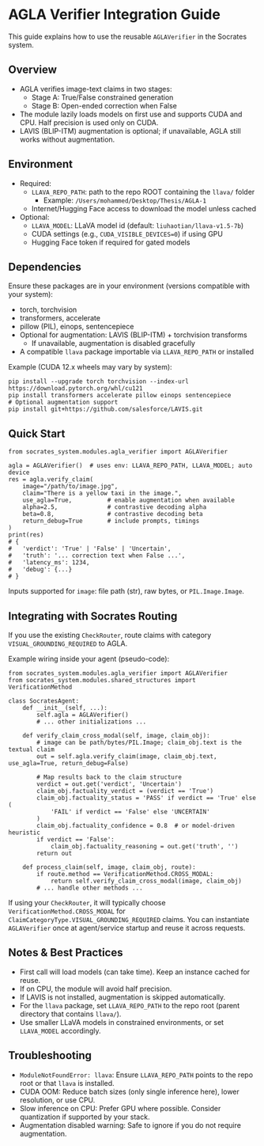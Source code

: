 # AGLA Verifier Integration Guide

This guide explains how to use the reusable `AGLAVerifier` in the Socrates system.

## Overview
- AGLA verifies image-text claims in two stages:
  - Stage A: True/False constrained generation
  - Stage B: Open-ended correction when False
- The module lazily loads models on first use and supports CUDA and CPU. Half precision is used only on CUDA.
- LAVIS (BLIP-ITM) augmentation is optional; if unavailable, AGLA still works without augmentation.

## Environment
- Required:
  - `LLAVA_REPO_PATH`: path to the repo ROOT containing the `llava/` folder
    - Example: `/Users/mohammed/Desktop/Thesis/AGLA-1`
  - Internet/Hugging Face access to download the model unless cached
- Optional:
  - `LLAVA_MODEL`: LLaVA model id (default: `liuhaotian/llava-v1.5-7b`)
  - CUDA settings (e.g., `CUDA_VISIBLE_DEVICES=0`) if using GPU
  - Hugging Face token if required for gated models

## Dependencies
Ensure these packages are in your environment (versions compatible with your system):
- torch, torchvision
- transformers, accelerate
- pillow (PIL), einops, sentencepiece
- Optional for augmentation: LAVIS (BLIP-ITM) + torchvision transforms
  - If unavailable, augmentation is disabled gracefully
- A compatible `llava` package importable via `LLAVA_REPO_PATH` or installed

Example (CUDA 12.x wheels may vary by system):
```
pip install --upgrade torch torchvision --index-url https://download.pytorch.org/whl/cu121
pip install transformers accelerate pillow einops sentencepiece
# Optional augmentation support
pip install git+https://github.com/salesforce/LAVIS.git
```

## Quick Start
```
from socrates_system.modules.agla_verifier import AGLAVerifier

agla = AGLAVerifier()  # uses env: LLAVA_REPO_PATH, LLAVA_MODEL; auto device
res = agla.verify_claim(
    image="/path/to/image.jpg",
    claim="There is a yellow taxi in the image.",
    use_agla=True,          # enable augmentation when available
    alpha=2.5,              # contrastive decoding alpha
    beta=0.8,               # contrastive decoding beta
    return_debug=True       # include prompts, timings
)
print(res)
# {
#   'verdict': 'True' | 'False' | 'Uncertain',
#   'truth': '... correction text when False ...',
#   'latency_ms': 1234,
#   'debug': {...}
# }
```

Inputs supported for `image`: file path (str), raw bytes, or `PIL.Image.Image`.

## Integrating with Socrates Routing
If you use the existing `CheckRouter`, route claims with category `VISUAL_GROUNDING_REQUIRED` to AGLA.

Example wiring inside your agent (pseudo-code):
```
from socrates_system.modules.agla_verifier import AGLAVerifier
from socrates_system.modules.shared_structures import VerificationMethod

class SocratesAgent:
    def __init__(self, ...):
        self.agla = AGLAVerifier()
        # ... other initializations ...

    def verify_claim_cross_modal(self, image, claim_obj):
        # image can be path/bytes/PIL.Image; claim_obj.text is the textual claim
        out = self.agla.verify_claim(image, claim_obj.text, use_agla=True, return_debug=False)

        # Map results back to the claim structure
        verdict = out.get('verdict', 'Uncertain')
        claim_obj.factuality_verdict = (verdict == 'True')
        claim_obj.factuality_status = 'PASS' if verdict == 'True' else (
            'FAIL' if verdict == 'False' else 'UNCERTAIN'
        )
        claim_obj.factuality_confidence = 0.8  # or model-driven heuristic
        if verdict == 'False':
            claim_obj.factuality_reasoning = out.get('truth', '')
        return out

    def process_claim(self, image, claim_obj, route):
        if route.method == VerificationMethod.CROSS_MODAL:
            return self.verify_claim_cross_modal(image, claim_obj)
        # ... handle other methods ...
```

If using your `CheckRouter`, it will typically choose `VerificationMethod.CROSS_MODAL` for
`ClaimCategoryType.VISUAL_GROUNDING_REQUIRED` claims. You can instantiate `AGLAVerifier` once at
agent/service startup and reuse it across requests.

## Notes & Best Practices
- First call will load models (can take time). Keep an instance cached for reuse.
- If on CPU, the module will avoid half precision.
- If LAVIS is not installed, augmentation is skipped automatically.
- For the `llava` package, set `LLAVA_REPO_PATH` to the repo root (parent directory that contains `llava/`).
- Use smaller LLaVA models in constrained environments, or set `LLAVA_MODEL` accordingly.

## Troubleshooting
- `ModuleNotFoundError: llava`: Ensure `LLAVA_REPO_PATH` points to the repo root or that `llava` is installed.
- CUDA OOM: Reduce batch sizes (only single inference here), lower resolution, or use CPU.
- Slow inference on CPU: Prefer GPU where possible. Consider quantization if supported by your stack.
- Augmentation disabled warning: Safe to ignore if you do not require augmentation.

